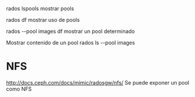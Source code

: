 rados lspools
  mostrar pools

rados df
  mostrar uso de pools

rados --pool images df
  mostrar un pool determinado


Mostrar contenido de un pool
rados ls --pool images


# NFS
http://docs.ceph.com/docs/mimic/radosgw/nfs/
Se puede exponer un pool como NFS
